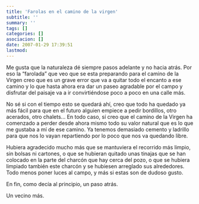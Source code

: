```yaml
---
title: 'Farolas en el camino de la virgen'
subtitle: ''
summary: ''
tags: []
categories: []
asociacion: []
date: 2007-01-29 17:39:51
lastmod:
---
```


Me gusta que la naturaleza dé siempre pasos adelante
y no hacia atrás. Por eso la “farolada” que veo
que se esta preparando para el camino de la Virgen
creo que es un grave error que va a quitar todo el encanto
a ese camino y lo que hasta ahora era dar un
paseo agradable por el campo y disfrutar del paisaje
va a ir convirtiéndose poco a poco en una calle más.

No sé si con el tiempo esto se quedará ahí, creo
que todo ha quedado ya más fácil para que en el futuro
alguien empiece a pedir bordillos, otro acerados,
otro chalets... En todo caso, sí creo que el camino de
la Virgen ha comenzado a perder desde ahora mismo
todo su valor natural que es lo que me gustaba a mí de
ese camino. Ya tenemos demasiado cemento y ladrillo
para que nos lo vayan repartiendo por lo poco que nos
va quedando libre.

Hubiera agradecido mucho más que se mantuviera
el recorrido más limpio, sin bolsas ni cartones, o
que se hubieran quitado unas tinajas que se han colocado
en la parte del charcón que hay cerca del pozo, o
que se hubiera limpiado también este charcón y se hubiesen
arreglado sus alrededores. Todo menos poner
luces al campo, y más si estas son de dudoso gusto.

En fin, como decía al principio, un paso atrás.

Un vecino más.